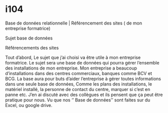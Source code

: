 # i104
Base de données relationnelle | Référencement des sites ( de mon entreprise formatrice)

Sujet base de données

Référencements des sites

Tout d’abord, Le sujet que j’ai choisi va être utile à mon entreprise formatrice.
Le sujet sera une base de données qui pourra gérer l’ensemble des installations de mon entreprise. Mon entreprise a beaucoup d’installations dans des centres commerciaux, banques comme BCV et BCG. La base aura pour buts d’aider l’entreprise à gérer toutes informations dans une seule base de données, Comme les plans des installations, le matériel installé, la personne de contact du centre, marquer si c’est en panne etc. J’en ai discuté avec des collègues et ils pensent que ça peut être pratique pour nous. Vu que nos ‘’ Base de données’’ sont faites sur du Excel, ou google drive.


